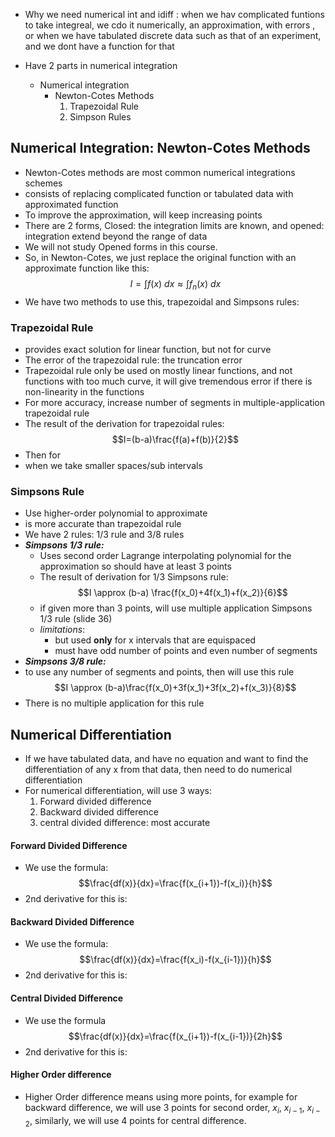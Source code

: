 - Why we need numerical int and idiff : when we hav complicated funtions to take integreal, we cdo it numerically, an approximation, with errors , or when we have tabulated discrete data such as that of an experiment, and we dont have a function for that

- Have 2 parts in numerical integration
	- Numerical integration
		- Newton-Cotes Methods
			1) Trapezoidal Rule
			2) Simpson Rules

## Numerical Integration: Newton-Cotes Methods
- Newton-Cotes methods are most common numerical integrations schemes
- consists of replacing complicated function or tabulated data with approximated function
- To improve the approximation, will keep increasing points
- There are 2 forms, Closed: the integration limits are known, and opened: integration extend beyond the range of data
- We will not study Opened forms in this course.
- So, in Newton-Cotes, we just replace the original function with an approximate function like this: $$I = \int{f(x)\ dx \approx \int f_n(x)\ dx}$$
- We have two methods to use this, trapezoidal and Simpsons rules:
### Trapezoidal Rule
- provides exact solution for linear function, but not for curve
- The error of the trapezoidal rule: the truncation error 
- Trapezoidal rule only be used on mostly linear functions, and not functions with too much curve, it will give tremendous error if there is non-linearity in the functions
- For more accuracy, increase number of segments in multiple-application trapezoidal rule
- The result of the derivation for trapezoidal rules: $$I=(b-a)\frac{f(a)+f(b)}{2}$$
- Then for
- when we take smaller spaces/sub intervals
### Simpsons Rule
- Use higher-order polynomial to approximate
- is more accurate than trapezoidal rule
- We have 2 rules: 1/3 rule and 3/8 rules
- ***Simpsons 1/3 rule:***
	- Uses second order Lagrange interpolating polynomial for the approximation so should have at least 3 points
	- The result of derivation for 1/3 Simpsons rule: $$I \approx (b-a) \frac{f(x_0)+4f(x_1)+f(x_2)}{6}$$
	- if given more than 3 points, will use multiple application Simpsons 1/3 rule (slide 36)
	- *limitations*:
		- but used **only** for x intervals that are equispaced
		- must have odd number of points and even number of segments
- ***Simpsons 3/8 rule:***
- to use any number of segments and points, then will use this rule $$I \approx (b-a)\frac{f(x_0)+3f(x_1)+3f(x_2)+f(x_3)}{8}$$
- There is no multiple application for this rule

## Numerical Differentiation
- If we have tabulated data, and have no equation and want to find the differentiation of any x from that data, then need to do numerical differentiation
- For numerical differentiation, will use 3 ways:
	1) Forward divided difference
	2) Backward divided difference
	3) central divided difference: most accurate

#### Forward Divided Difference
- We use the formula: $$\frac{df(x)}{dx}=\frac{f(x_{i+1})-f(x_i)}{h}$$
- 2nd derivative for this is:

#### Backward Divided Difference
- We use the formula: $$\frac{df(x)}{dx}=\frac{f(x_i)-f(x_{i-1})}{h}$$
- 2nd derivative for this is:

#### Central Divided Difference
- We use the formula $$\frac{df(x)}{dx}=\frac{f(x_{i+1})-f(x_{i-1})}{2h}$$
- 2nd derivative for this is:

#### Higher Order difference
- Higher Order difference means using more points, for example for backward difference, we will use 3 points for second order, $x_i$, $x_{i-1}$, $x_{i-2}$, similarly, we will use 4 points for central difference.